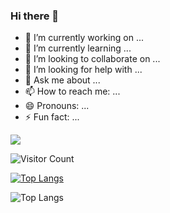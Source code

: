 ### Hi there 👋


- 🔭 I’m currently working on ...
- 🌱 I’m currently learning ...
- 👯 I’m looking to collaborate on ...
- 🤔 I’m looking for help with ...
- 💬 Ask me about ...
- 📫 How to reach me: ...
- 😄 Pronouns: ...
- ⚡ Fun fact: ...



<!--
下面是统计面板
-->

![](https://github-readme-stats-ab13643832129.vercel.app/api?username=ab13643832129&show_icons=true&theme=tokyonight)


<!--
访问量数字
-->

![Visitor Count](https://profile-counter.glitch.me/ab13643832129/count.svg)


<!--
语言分类
-->
[![Top Langs](https://github-readme-stats-ab13643832129.vercel.app/api/top-langs/?username=ab13643832129&layout=compact&theme=tokyonight)](https://github.com/ab13643832129/github-readme-stats)

![Top Langs](https://github-readme-stats.vercel.app/api/top-langs/?username=ab13643832129&layout=compact&theme=tokyonight)
